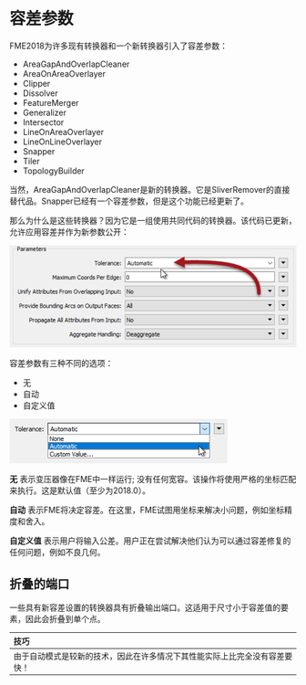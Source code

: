 # 容差参数

FME2018为许多现有转换器和一个新转换器引入了容差参数：

* AreaGapAndOverlapCleaner
* AreaOnAreaOverlayer
* Clipper
* Dissolver
* FeatureMerger
* Generalizer
* Intersector
* LineOnAreaOverlayer
* LineOnLineOverlayer
* Snapper
* Tiler
* TopologyBuilder

当然，AreaGapAndOverlapCleaner是新的转换器。它是SliverRemover的直接替代品。Snapper已经有一个容差参数，但是这个功能已经更新了。

那么为什么是这些转换器？因为它是一组使用共同代码的转换器。该代码已更新，允许应用容差并作为新参数公开：

![](../.gitbook/assets/img4.000.exampletoleranceparameter.png)

容差参数有三种不同的选项：

* 无
* 自动
* 自定义值

![](../.gitbook/assets/img4.001.toleranceparametervalues.png)

**无** 表示变压器像在FME中一样运行; 没有任何宽容。该操作将使用严格的坐标匹配来执行。这是默认值（至少为2018.0）。

**自动** 表示FME将决定容差。在这里，FME试图用坐标来解决小问题，例如坐标精度和舍入。

**自定义值** 表示用户将输入公差。用户正在尝试解决他们认为可以通过容差修复的任何问题，例如不良几何。

## 折叠的端口

一些具有新容差设置的转换器具有折叠输出端口。这适用于尺寸小于容差值的要素，因此会折叠到单个点。

|  技巧 |
| :--- |
|  由于自动模式是较新的技术，因此在许多情况下其性能实际上比完全没有容差要快！ |

